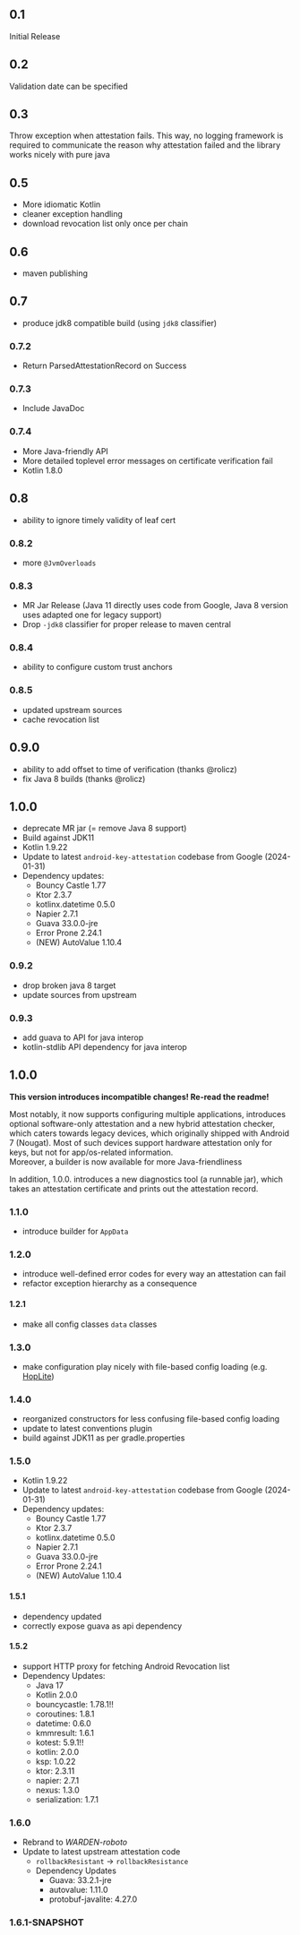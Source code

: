 ## 0.1
Initial Release

## 0.2
Validation date can be specified

## 0.3
Throw exception when attestation fails. This way, no logging framework is required to communicate the reason why
attestation failed and the library works nicely with pure java

## 0.5
- More idiomatic Kotlin
- cleaner exception handling
- download revocation list only once per chain

## 0.6 
- maven publishing

## 0.7
- produce jdk8 compatible build (using `jdk8` classifier)

### 0.7.2
- Return ParsedAttestationRecord on Success

### 0.7.3
- Include JavaDoc

### 0.7.4
- More Java-friendly API
- More detailed toplevel error messages on certificate verification fail
- Kotlin 1.8.0

## 0.8
- ability to ignore timely validity of leaf cert

### 0.8.2
- more `@JvmOverloads`

### 0.8.3
- MR Jar Release (Java 11 directly uses code from Google, Java 8 version uses adapted one for legacy support)
- Drop `-jdk8` classifier for proper release to maven central

### 0.8.4
- ability to configure custom trust anchors

### 0.8.5
- updated upstream sources
- cache revocation list

## 0.9.0
- ability to add offset to time of verification (thanks @rolicz)
- fix Java 8 builds (thanks @rolicz)

## 1.0.0
- deprecate MR jar (= remove Java 8 support)
- Build against JDK11
- Kotlin 1.9.22
- Update to latest `android-key-attestation` codebase from Google (2024-01-31)
- Dependency updates:
  - Bouncy Castle 1.77
  - Ktor 2.3.7
  - kotlinx.datetime 0.5.0
  - Napier 2.7.1
  - Guava 33.0.0-jre
  - Error Prone 2.24.1
  - (NEW) AutoValue 1.10.4
### 0.9.2
- drop broken java 8 target
- update sources from upstream

### 0.9.3
- add guava to API for java interop
- kotlin-stdlib API dependency for java interop


## 1.0.0

**This version introduces incompatible changes! Re-read the readme!**

Most notably, it now supports configuring multiple applications, introduces optional software-only attestation and a new hybrid
attestation checker, which caters towards legacy devices, which originally shipped with Android 7 (Nougat).
Most of such devices support hardware attestation only for keys, but not for app/os-related information.
<br>
Moreover, a builder is now available for more Java-friendliness

In addition, 1.0.0. introduces a new diagnostics tool (a runnable jar), which takes an attestation certificate and prints
out the attestation record.

### 1.1.0
- introduce builder for `AppData`

### 1.2.0
- introduce well-defined error codes for every way an attestation can fail
- refactor exception hierarchy as a consequence

#### 1.2.1
- make all config classes `data` classes

### 1.3.0
- make configuration play nicely with file-based config loading (e.g. [HopLite](https://github.com/sksamuel/hoplite))

### 1.4.0
- reorganized constructors for less confusing file-based config loading
- update to latest conventions plugin
- build against JDK11 as per gradle.properties

### 1.5.0
- Kotlin 1.9.22
- Update to latest `android-key-attestation` codebase from Google (2024-01-31)
- Dependency updates:
  - Bouncy Castle 1.77
  - Ktor 2.3.7
  - kotlinx.datetime 0.5.0
  - Napier 2.7.1
  - Guava 33.0.0-jre
  - Error Prone 2.24.1
  - (NEW) AutoValue 1.10.4

#### 1.5.1
- dependency updated
- correctly expose guava as api dependency

#### 1.5.2
- support HTTP proxy for fetching Android Revocation list
- Dependency Updates:
  -  Java 17
  -  Kotlin 2.0.0
  -  bouncycastle:  1.78.1!!
  -  coroutines:    1.8.1
  -  datetime:      0.6.0
  -  kmmresult:     1.6.1
  -  kotest:        5.9.1!!
  -  kotlin:        2.0.0
  -  ksp:           1.0.22
  -  ktor:          2.3.11
  -  napier:        2.7.1
  -  nexus:         1.3.0
  -  serialization: 1.7.1

### 1.6.0
- Rebrand to _WARDEN-roboto_
- Update to latest upstream attestation code
  - `rollbackResistant` -> `rollbackResistance`
  - Dependency Updates
    - Guava: 33.2.1-jre
    - autovalue: 1.11.0
    - protobuf-javalite: 4.27.0

### 1.6.1-SNAPSHOT
